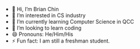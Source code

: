 - 👋 Hi, I’m Brian Chin
- 👀 I’m interested in CS industry
- 🌱 I’m currently learning Computer Science in QCC
- 💞️ I’m looking to learn coding
- 😄 Pronouns: He/Him/His
- ⚡ Fun fact: I am still a freshman student.

<!---
BCSL2000/BCSL2000 is a ✨ special ✨ repository because its `README.md` (this file) appears on your GitHub profile.
You can click the Preview link to take a look at your changes.
--->
